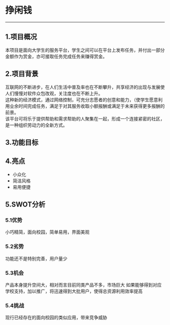 # 挣闲钱

---

## 1.项目概况
本项目是面向大学生的服务平台，学生之间可以在平台上发布任务，并付出一部分金额作为赏金，亦可接取任务完成任务来赚得赏金。
## 2.项目背景
互联网的不断进步，在人们生活中普及率也在不断攀升，共享经济的出现与发展使人们慢慢对软件众包改观，关注度也在不断上升。  
这种新的经济模式，通过网络控制，可充分志愿者的创意和能力，（使学生愿意利用业余时间完成任务，满足于对其服务收取小额报酬或满足于未来获得更多报酬的前景。  
该平台可将乐于提供帮助和需求帮助的人聚集在一起，形成一个连接紧密的社区，是一种组织劳动力的全新方式。
## 3.功能目标

## 4.亮点
 - 小众化
 - 简洁风格  
 - 易用便捷
## 5.SWOT分析
### 5.1优势
小巧精简，面向校园，简单易用，界面美观

### 5.2劣势
功能还不是特别完善，用户量少

### 5.3机会
产品本身提升空间大，相对而言目前同类产品不多，市场巨大
如果能够得到对应学校支持，加以推广，将迅速得到大批用户，使得总资源利用效率提高
### 5.4挑战
现行已经存在的面向校园的类似应用，带来竞争威胁
